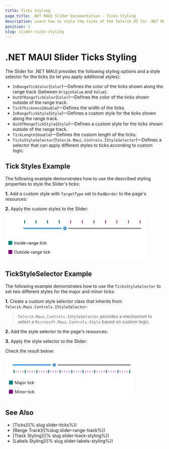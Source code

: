 ```yaml
---
title: Ticks Styling
page_title: .NET MAUI Slider Documentation - Ticks Styling
description: Learn how to style the ticks of the Telerik UI for .NET MAUI Slider. Set the size and style ticks within and outside of the range track differently.
position: 2
slug: slider-ticks-styling
---
```


# .NET MAUI Slider Ticks Styling

The Slider for .NET MAUI provides the following styling options and a style selector for the ticks (to let you apply additional styles):

 * `InRangeTickColor`(`Color`)&mdash;Defines the color of the ticks shown along the range track (between `OriginValue` and `Value`).
 * `OutOfRangeTickColor`(`Color`)&mdash;Defines the color of the ticks shown outside of the range track.
 * `TickThickness`(`double`)&mdash;Defines the width of the ticks.
 * `InRangeTickStyle`(`Style`)&mdash;Defines a custom style for the ticks shown along the range track.
 * `OutOfRangeTickStyle`(`Style`)&mdash;Defines a custom style for the ticks shown outside of the range track.
 * `TickLength`(`double`)&mdash;Defines the custom length of the ticks.
 * `TicksStyleSelector`(`Telerik.Maui.Controls.IStyleSelector`)&mdash;Defines a selector that can apply different styles to ticks according to custom logic.

## Tick Styles Example

The following example demonstrates how to use the described styling properties to style the Slider's ticks:

**1.** Add a custom style with `TargetType` set to `RadBorder` to the page's resources:

<snippet id='slider-ticksttyling-styles' />

**2.** Apply the custom styles to the Slider:

<snippet id='slider-ticksttyling-xaml' />

![Telerik Slider for .NET MAUI Ticks Styling](images/slider-ticks-styling.png)

## TickStyleSelector Example

The following example demonstrates how to use the `TicksStyleSelector` to set two different styles for the major and minor ticks:

**1.** Create a custom style selector class that inherits from `Telerik.Maui.Controls.IStyleSelector`:

<snippet id='slider-ticks-styleselector-class' />

>`Telerik.Maui.Controls.IStyleSelector` provides a mechanism to select a `Microsoft.Maui.Controls.Style` based on custom logic.

**2.** Add the style selector to the page's resources:

<snippet id='slider-tickstyleselector-selector'/>

**3.** Apply the style selector to the Slider:

<snippet id='slider-tickstyleselector-xaml'/>

Check the result below:

![Telerik Slider for .NET MAUI Ticks Styling](images/slider-ticks-styleselector.png)

## See Also

- [Ticks]({% slug slider-ticks%})
- [Range Track]({%slug slider-range-track%})
- [Track Styling]({% slug slider-track-styling%})
- [Labels Styling]({% slug slider-labels-styling%})